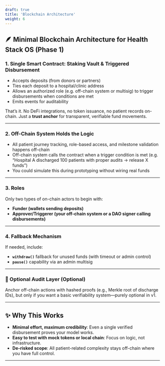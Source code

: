 ```yaml
---
draft: true
title: 'Blockchain Architecture'
weight: 6
---
```


## 🪶 Minimal Blockchain Architecture for Health Stack OS (Phase 1)

### 1. **Single Smart Contract: Staking Vault & Triggered Disbursement**
- Accepts deposits (from donors or partners)
- Ties each deposit to a hospital/clinic address
- Allows an authorized role (e.g. off-chain system or multisig) to trigger disbursements when conditions are met
- Emits events for auditability

That’s it. No DeFi integrations, no token issuance, no patient records on-chain. Just a **trust anchor** for transparent, verifiable fund movements.

---

### 2. **Off-Chain System Holds the Logic**
- All patient journey tracking, role-based access, and milestone validation happens off-chain
- Off-chain system calls the contract when a trigger condition is met (e.g. “Hospital A discharged 100 patients with proper audits → release X funds”)
- You could simulate this during prototyping without wiring real funds

---

### 3. **Roles**
Only two types of on-chain actors to begin with:
- **Funder (wallets sending deposits)**
- **Approver/Triggerer (your off-chain system or a DAO signer calling disbursements)**

---

### 4. **Fallback Mechanism**
If needed, include:
- **`withdraw()`** fallback for unused funds (with timeout or admin control)
- **`pause()`** capability via an admin multisig

---

### 🧠 Optional Audit Layer (Optional)
Anchor off-chain actions with hashed proofs (e.g., Merkle root of discharge IDs), but only if you want a basic verifiability system—purely optional in v1.

---

## ✨ Why This Works
- **Minimal effort, maximum credibility**: Even a single verified disbursement proves your model works.
- **Easy to test with mock tokens or local chain**: Focus on logic, not infrastructure.
- **De-risked scope**: All patient-related complexity stays off-chain where you have full control.

---